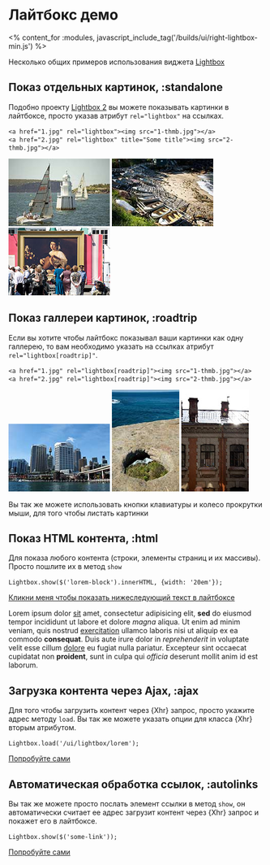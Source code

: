 # Лайтбокс демо
<% content_for :modules, javascript_include_tag('/builds/ui/right-lightbox-min.js') %>

Несколько общих примеров использования виджета [Lightbox](/ui/lightbox)

## Показ отдельных картинок, :standalone

Подобно проекту [Lightbox 2](http://www.huddletogether.com/projects/lightbox2) вы
можете показывать картинки в лайтбоксе, просто указав атрибут `rel="lightbox"` на ссылках.

    <a href="1.jpg" rel="lightbox"><img src="1-thmb.jpg"></a>
    <a href="2.jpg" rel="lightbox" title="Some title"><img src="2-thmb.jpg"></a>

<p>
  <a href="/images/test/1.jpg" rel="lightbox" title="Watson's Bay"><img src="/images/test/1-thmb.jpg" /></a>
  <a href="/images/test/2.jpg" rel="lightbox"><img src="/images/test/2-thmb.jpg" /></a>
  <a href="/images/test/3.jpg" rel="lightbox" title="Caravaggio"><img src="/images/test/3-thmb.jpg" /></a>
</p>

## Показ галлереи картинок, :roadtrip

Если вы хотите чтобы лайтбокс показывал ваши картинки как одну галлерею, то вам
необходимо указать на ссылках атрибут `rel="lightbox[roadtrip]"`.

    <a href="1.jpg" rel="lightbox[roadtrip]"><img src="1-thmb.jpg"></a>
    <a href="2.jpg" rel="lightbox[roadtrip]"><img src="2-thmb.jpg"></a>

<p>
  <a href="/images/test/4.jpg" rel="lightbox[roadtrip]" title="Darling Harbour"><img src="/images/test/4-thmb.jpg" /></a>
  <a href="/images/test/5.jpg" rel="lightbox[roadtrip]" title="Coogie"><img src="/images/test/5-thmb.jpg" /></a>
  <a href="/images/test/6.jpg" rel="lightbox[roadtrip]" title="Rain In St.Petersburg"><img src="/images/test/6-thmb.jpg" /></a>
</p>

Вы так же можете использовать кнопки клавиатуры и колесо прокрутки мыши, для того чтобы
листать картинки


## Показ HTML контента, :html

Для показа любого контента (строки, элементы страниц и их массивы). Просто пошлите их в метод `show`

    Lightbox.show($('lorem-block').innerHTML, {width: '20em'});

<p>
  <a href="" onclick="Lightbox.show($('lorem-block').innerHTML,{width:'20em'}); return false;">Кликни меня чтобы показать нижеследующий текст в лайтбоксе</a>
</p>
<p id="lorem-block">
  Lorem ipsum dolor <u>sit</u> amet, consectetur adipisicing elit, <b>sed</b> do eiusmod tempor incididunt ut labore et dolore <i>magna</i> aliqua. Ut enim ad minim veniam, quis nostrud <u>exercitation</u> ullamco laboris nisi ut aliquip ex ea commodo <b>consequat</b>. Duis aute irure dolor in <i>reprehenderit</i> in voluptate velit esse cillum <u>dolore</u> eu fugiat nulla pariatur. Excepteur sint occaecat cupidatat non <b>proident</b>, sunt in culpa qui <i>officia</i> deserunt mollit anim id est laborum.
</p>

## Загрузка контента через Ajax, :ajax

Для того чтобы загрузить контент через {Xhr} запрос, просто укажите адрес методу `load`.
Вы так же можете указать опции для класса {Xhr} вторым атрибутом.

    Lightbox.load('/ui/lightbox/lorem');

<p>
  <a href="" onclick="Lightbox.load('/ui/lightbox/lorem'); return false;">Попробуйте сами</a>
</p>

## Автоматическая обработка ссылок, :autolinks

Вы так же можете просто послать элемент ссылки в метод `show`, он автоматически считает ее адрес
загрузит контент через {Xhr} запрос и покажет его в лайтбоксе.

    Lightbox.show($('some-link'));

<p>
  <a href="/ui/lightbox/lorem" title="Loaded By Link" onclick="Lightbox.show(this); return false;">Попробуйте сами</a>
</p>
